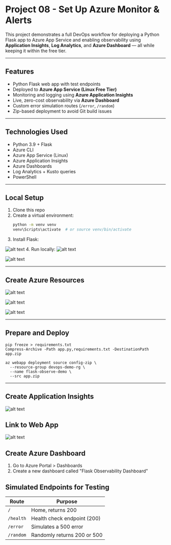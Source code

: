 # Project 08 - Set Up Azure Monitor & Alerts


This project demonstrates a full DevOps workflow for deploying a Python Flask app to Azure App Service and enabling observability using **Application Insights**, **Log Analytics**, and **Azure Dashboard** — all while keeping it within the free tier.

---

## Features

- Python Flask web app with test endpoints
- Deployed to **Azure App Service (Linux Free Tier)**
- Monitoring and logging using **Azure Application Insights**
- Live, zero-cost observability via **Azure Dashboard**
- Custom error simulation routes (`/error`, `/random`)
- Zip-based deployment to avoid Git build issues

---

## Technologies Used

- Python 3.9 + Flask
- Azure CLI
- Azure App Service (Linux)
- Azure Application Insights
- Azure Dashboards
- Log Analytics + Kusto queries
- PowerShell

---

## Local Setup

1. Clone this repo
2. Create a virtual environment:
   ```bash
   python -m venv venv
   venv\Scripts\activate  # or source venv/bin/activate
3. Install Flask:

![alt text](2.png)
4. Run locally:
![alt text](3.png)

![alt text](4.png)

---

## Create Azure Resources

![alt text](5.png)

![alt text](6.png)

![alt text](7.png)

---

## Prepare and Deploy

```
pip freeze > requirements.txt
Compress-Archive -Path app.py,requirements.txt -DestinationPath app.zip

az webapp deployment source config-zip \
  --resource-group devops-demo-rg \
  --name flask-observe-demo \
  --src app.zip
```

---

## Create Application Insights

![alt text](10.png)

## Link to Web App

![alt text](11.png)

## Create Azure Dashboard

1. Go to Azure Portal > Dashboards
2. Create a new dashboard called "Flask Observability Dashboard"

## Simulated Endpoints for Testing

| Route     | Purpose                     |
| --------- | --------------------------- |
| `/`       | Home, returns 200           |
| `/health` | Health check endpoint (200) |
| `/error`  | Simulates a 500 error       |
| `/random` | Randomly returns 200 or 500 |
